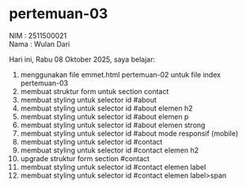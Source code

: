 # pertemuan-03

NIM : 2511500021 <br>
Nama : Wulan Dari <br>

Hari ini, Rabu 08 Oktober 2025, saya belajar:
<ol>
<li>menggunakan file emmet.html pertemuan-02 untuk file index pertemuan-03</li>
<li>membuat struktur form untuk section contact</li>
<li>membuat styling untuk selector id #about</li>
<li>membuat styling untuk selector id #about elemen h2</li>
<li>membuat styling untuk selector id #about elemen p</li>
<li>membuat styling untuk selector id #about elemen strong</li>
<li>membuat styling untuk selector id #about mode responsif (mobile)</li>
<li>membuat styling untuk selector id #contact</li>
<li>membuat styling untuk selector id #contact elemen h2</li>
<li>upgrade struktur form section #contact</li>
<li>membuat styling untuk selector id #contact elemen label</li>
<li>membuat styling untuk selector id #contact elemen label>span</li>

</ol>